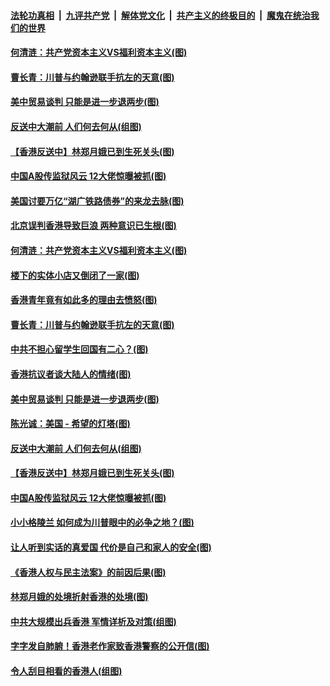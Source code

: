 ####  [法轮功真相](../../../../basic/blob/master/README.md?t=09120913) &nbsp;|&nbsp; [九评共产党](../../../../9ping.md/blob/master/README.md?t=09120913) &nbsp;|&nbsp; [解体党文化](../../../../jtdwh.md/blob/master/README.md?t=09120913)  &nbsp;|&nbsp; [共产主义的终极目的](../../../../gczydzjmd.md/blob/master/README.md?t=09120913) &nbsp;|&nbsp; [魔鬼在统治我们的世界](../../../../mgztzwmdsj.md/blob/master/README.md?t=09120913) 

#### [何清涟：共产党资本主义VS福利资本主义(图)](../pages/p4/907049.md?t=09120913) 

#### [曹长青：川普与约翰逊联手抗左的天意(图)](../pages/p4/907023.md?t=09120913) 

#### [美中贸易谈判 只能是进一步退两步(图)](../pages/p4/906940.md?t=09120913) 

#### [反送中大潮前 人们何去何从(组图)](../pages/p4/906936.md?t=09120913) 

#### [【香港反送中】林郑月娥已到生死关头(图)](../pages/p4/905654.md?t=09120913) 

#### [中国A股传监狱风云 12大佬惊曝被抓(图)](../pages/p4/906844.md?t=09120913) 

#### [美国讨要万亿“湖广铁路债券”的来龙去脉(图)](../pages/p4/907063.md?t=09120913) 

#### [北京误判香港导致巨浪 两种意识已生根(图)](../pages/p4/907053.md?t=09120913) 

#### [何清涟：共产党资本主义VS福利资本主义(图)](../pages/p4/907049.md?t=09120913) 

#### [楼下的实体小店又倒闭了一家(图)](../pages/p4/907045.md?t=09120913) 

#### [香港青年竟有如此多的理由去愤怒(图)](../pages/p4/907043.md?t=09120913) 

#### [曹长青：川普与约翰逊联手抗左的天意(图)](../pages/p4/907023.md?t=09120913) 

#### [中共不担心留学生回国有二心？(图)](../pages/p4/906946.md?t=09120913) 

#### [香港抗议者谈大陆人的情绪(图)](../pages/p4/906942.md?t=09120913) 

#### [美中贸易谈判 只能是进一步退两步(图)](../pages/p4/906940.md?t=09120913) 

#### [陈光诚：美国 - 希望的灯塔(图)](../pages/p4/906938.md?t=09120913) 

#### [反送中大潮前 人们何去何从(组图)](../pages/p4/906936.md?t=09120913) 

#### [【香港反送中】林郑月娥已到生死关头(图)](../pages/p4/905654.md?t=09120913) 

#### [中国A股传监狱风云 12大佬惊曝被抓(图)](../pages/p4/906844.md?t=09120913) 

#### [小小格陵兰 如何成为川普眼中的必争之地？(图)](../pages/p4/906842.md?t=09120913) 

#### [让人听到实话的真爱国 代价是自己和家人的安全(图)](../pages/p4/906837.md?t=09120913) 

#### [《香港人权与民主法案》的前因后果(图)](../pages/p4/906836.md?t=09120913) 

#### [林郑月娥的处境折射香港的处境(图)](../pages/p4/906834.md?t=09120913) 

#### [中共大规模出兵香港 军情详析及对策(组图)](../pages/p4/906831.md?t=09120913) 

#### [字字发自肺腑！香港老作家致香港警察的公开信(图)](../pages/p4/906744.md?t=09120913) 

#### [令人刮目相看的香港人(组图)](../pages/p4/906727.md?t=09120913) 

